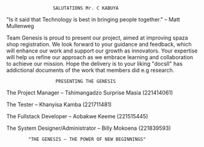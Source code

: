                      SALUTATIONS Mr. C KABUYA 
                     
"Is it said that Technology is best in bringing people together." – Matt Mullenweg

Team Genesis is proud to present our project, aimed at improving spaza shop 
registration. We look forward to your guidance and feedback, which will enhance our 
work and support our growth as innovators. Your expertise will help us refine our 
approach as we embrace learning and collaboration to achieve our mission.
Hope the delivery is to your liking "docsII" has addictional documents of the work that members did e.g research.
 
                      PRESENTING THE GENESIS 
                      
The Project Manager – Tshimangadzo Surprise Masia (221414061)

The Tester – Khanyisa Kamba (221711481)

The Fullstack Developer – Aobakwe Keeme (221515445)

The System Designer/Administrator – Billy Mokoena (221839593)


            "THE GENESIS – THE POWER OF NEW BEGINNINGS"
